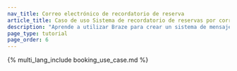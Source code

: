 ```yaml
---
nav_title: Correo electrónico de recordatorio de reserva
article_title: Caso de uso Sistema de recordatorio de reservas por correo electrónico
description: "Aprende a utilizar Braze para crear un sistema de mensajería por correo electrónico de recordatorio de reservas que permita a los usuarios crear reservas y recibir correos electrónicos de recordatorio."
page_type: tutorial
page_order: 6
---
```


{% multi_lang_include booking_use_case.md %}